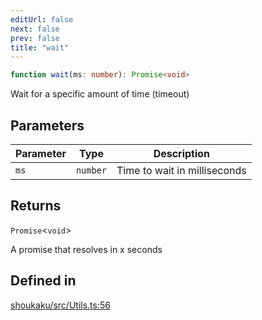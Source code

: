 ```yaml
---
editUrl: false
next: false
prev: false
title: "wait"
---
```


```ts
function wait(ms: number): Promise<void>
```

Wait for a specific amount of time (timeout)

## Parameters

| Parameter | Type | Description |
| ------ | ------ | ------ |
| `ms` | `number` | Time to wait in milliseconds |

## Returns

`Promise`\<`void`\>

A promise that resolves in x seconds

## Defined in

[shoukaku/src/Utils.ts:56](https://github.com/shipgirlproject/shoukaku/blob/30762f5af6c7b4176e69ee96fa39bc204a7cff21/src/Utils.ts#L56)
